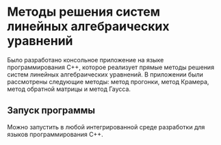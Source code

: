 # Методы решения систем линейных алгебраических уравнений

Было разработано консольное приложение на языке программирования C++, которое реализует прямые методы решения систем линейных алгебраических уравнений. В приложении были рассмотрены следующие методы: метод прогонки, метод Крамера, метод обратной матрицы и метод Гаусса.

## Запуск программы

Можно запустить в любой интегрированной среде разработки для языков программирования С++.